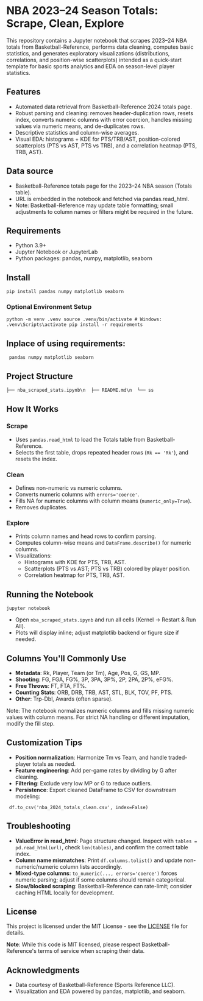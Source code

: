 # NBA 2023–24 Season Totals: Scrape, Clean, Explore

This repository contains a Jupyter notebook that scrapes 2023–24 NBA totals from Basketball-Reference, performs data cleaning, computes basic statistics, and generates exploratory visualizations (distributions, correlations, and position-wise scatterplots) intended as a quick-start template for basic sports analytics and EDA on season-level player statistics.

## Features

- Automated data retrieval from Basketball-Reference 2024 totals page.
- Robust parsing and cleaning: removes header-duplication rows, resets index, converts numeric columns with error coercion, handles missing values via numeric means, and de-duplicates rows.
- Descriptive statistics and column-wise averages.
- Visual EDA: histograms + KDE for PTS/TRB/AST, position-colored scatterplots (PTS vs AST, PTS vs TRB), and a correlation heatmap (PTS, TRB, AST).

## Data source

- Basketball-Reference totals page for the 2023–24 NBA season (Totals table).
- URL is embedded in the notebook and fetched via pandas.read_html.
- Note: Basketball-Reference may update table formatting; small adjustments to column names or filters might be required in the future.

## Requirements

- Python 3.9+
- Jupyter Notebook or JupyterLab
- Python packages: pandas, numpy, matplotlib, seaborn

## Install

`pip install pandas numpy matplotlib seaborn`

### Optional Environment Setup

`python -m venv .venv
source .venv/bin/activate # Windows: .venv\Scripts\activate
pip install -r requirements`

## Inplace of using requirements:

`
pandas
numpy
matplotlib
seaborn`


## Project Structure

``├── nba_scraped_stats.ipynb\n 
  ├── README.md\n 
  └── ss``

## How It Works

### Scrape

- Uses `pandas.read_html` to load the Totals table from Basketball-Reference.
- Selects the first table, drops repeated header rows (`Rk == 'Rk'`), and resets the index.

### Clean

- Defines non-numeric vs numeric columns.
- Converts numeric columns with `errors='coerce'`.
- Fills NA for numeric columns with column means (`numeric_only=True`).
- Removes duplicates.

### Explore

- Prints column names and head rows to confirm parsing.
- Computes column-wise means and `DataFrame.describe()` for numeric columns.
- Visualizations:
  - Histograms with KDE for PTS, TRB, AST.
  - Scatterplots (PTS vs AST; PTS vs TRB) colored by player position.
  - Correlation heatmap for PTS, TRB, AST.

## Running the Notebook
`jupyter notebook`

- Open `nba_scraped_stats.ipynb` and run all cells (Kernel → Restart & Run All).
- Plots will display inline; adjust matplotlib backend or figure size if needed.

## Columns You'll Commonly Use

- **Metadata**: Rk, Player, Team (or Tm), Age, Pos, G, GS, MP.
- **Shooting**: FG, FGA, FG%, 3P, 3PA, 3P%, 2P, 2PA, 2P%, eFG%.
- **Free Throws**: FT, FTA, FT%.
- **Counting Stats**: ORB, DRB, TRB, AST, STL, BLK, TOV, PF, PTS.
- **Other**: Trp-Dbl, Awards (often sparse).

Note: The notebook normalizes numeric columns and fills missing numeric values with column means. For strict NA handling or different imputation, modify the fill step.

## Customization Tips

- **Position normalization**: Harmonize Tm vs Team, and handle traded-player totals as needed.
- **Feature engineering**: Add per-game rates by dividing by G after cleaning.
- **Filtering**: Exclude very low MP or G to reduce outliers.
- **Persistence**: Export cleaned DataFrame to CSV for downstream modeling:

` df.to_csv('nba_2024_totals_clean.csv', index=False)`

## Troubleshooting

- **ValueError in read_html**: Page structure changed. Inspect with `tables = pd.read_html(url)`, check `len(tables)`, and confirm the correct table index.
- **Column name mismatches**: Print `df.columns.tolist()` and update non-numeric/numeric column lists accordingly.
- **Mixed-type columns**: `to_numeric(..., errors='coerce')` forces numeric parsing; adjust if some columns should remain categorical.
- **Slow/blocked scraping**: Basketball-Reference can rate-limit; consider caching HTML locally for development.
## License

This project is licensed under the MIT License - see the [LICENSE](LICENSE) file for details.

**Note**: While this code is MIT licensed, please respect Basketball-Reference's terms of service when scraping their data.

## Acknowledgments

- Data courtesy of Basketball-Reference (Sports Reference LLC).
- Visualization and EDA powered by pandas, matplotlib, and seaborn.


